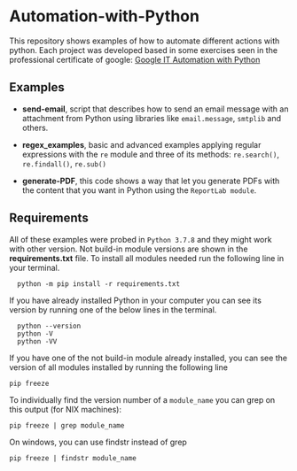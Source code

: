 # Automation-with-Python

This repository shows examples of how to automate different actions with python. Each project was developed based in some exercises seen in the professional certificate of google: [Google IT Automation with Python](https://www.coursera.org/professional-certificates/google-it-automation)

## Examples

* **send-email**, script that describes how to send an email message with an attachment from Python using libraries like `email.message`, `smtplib` and others.

* **regex_examples**, basic and advanced examples applying regular expressions with the `re` module and three of its methods: `re.search()`, `re.findall()`, `re.sub()`

* **generate-PDF**, this code shows a way that let you generate PDFs with the content that you want in Python using the `ReportLab module`.

## Requirements

All of these examples were probed in `Python 3.7.8` and they might work with other version. Not build-in module versions are shown in the **requirements.txt** file.
To install all modules needed run the following line in your terminal.

      python -m pip install -r requirements.txt

If you have already installed Python in your computer you can see its version by running one of the below lines in the terminal.

      python --version
      python -V
      python -VV

If you have one of the not build-in module already installed, you can see the version of all modules installed by running the following line

    pip freeze

To individually find the version number of a `module_name` you can grep on this output (for NIX machines):

    pip freeze | grep module_name

On windows, you can use findstr instead of grep

    pip freeze | findstr module_name
